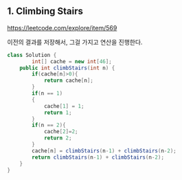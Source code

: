 ## 1. Climbing Stairs

https://leetcode.com/explore/item/569

이전의 결과를 저장해서, 그걸 가지고 연산을 진행한다.
```java
class Solution {
        int[] cache = new int[46];
    public int climbStairs(int n) {
        if(cache[n]>0){
            return cache[n];
        }
        if(n == 1)
        {
            cache[1] = 1;
            return 1;
        }
        if(n == 2){
            cache[2]=2;
            return 2;
        }
        cache[n] = climbStairs(n-1) + climbStairs(n-2);
        return climbStairs(n-1) + climbStairs(n-2);
    }
}
```